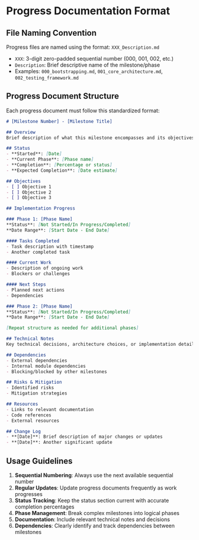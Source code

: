 # Progress Documentation Format

## File Naming Convention
Progress files are named using the format: `XXX_Description.md`
- `XXX`: 3-digit zero-padded sequential number (000, 001, 002, etc.)
- `Description`: Brief descriptive name of the milestone/phase
- Examples: `000_bootstrapping.md`, `001_core_architecture.md`, `002_testing_framework.md`

## Progress Document Structure

Each progress document must follow this standardized format:

```markdown
# [Milestone Number] - [Milestone Title]

## Overview
Brief description of what this milestone encompasses and its objectives.

## Status
- **Started**: [Date]
- **Current Phase**: [Phase name]
- **Completion**: [Percentage or status]
- **Expected Completion**: [Date estimate]

## Objectives
- [ ] Objective 1
- [ ] Objective 2
- [ ] Objective 3

## Implementation Progress

### Phase 1: [Phase Name]
**Status**: [Not Started/In Progress/Completed]
**Date Range**: [Start Date - End Date]

#### Tasks Completed
- Task description with timestamp
- Another completed task

#### Current Work
- Description of ongoing work
- Blockers or challenges

#### Next Steps
- Planned next actions
- Dependencies

### Phase 2: [Phase Name]
**Status**: [Not Started/In Progress/Completed]
**Date Range**: [Start Date - End Date]

[Repeat structure as needed for additional phases]

## Technical Notes
Key technical decisions, architecture choices, or implementation details.

## Dependencies
- External dependencies
- Internal module dependencies
- Blocking/blocked by other milestones

## Risks & Mitigation
- Identified risks
- Mitigation strategies

## Resources
- Links to relevant documentation
- Code references
- External resources

## Change Log
- **[Date]**: Brief description of major changes or updates
- **[Date]**: Another significant update
```

## Usage Guidelines

1. **Sequential Numbering**: Always use the next available sequential number
2. **Regular Updates**: Update progress documents frequently as work progresses
3. **Status Tracking**: Keep the status section current with accurate completion percentages
4. **Phase Management**: Break complex milestones into logical phases
5. **Documentation**: Include relevant technical notes and decisions
6. **Dependencies**: Clearly identify and track dependencies between milestones

